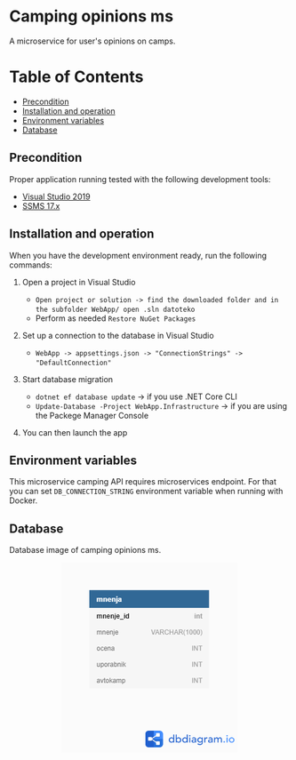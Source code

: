 # Camping opinions ms

A microservice for user's opinions on camps.

Table of Contents
=================
- [Precondition](#precondition)
- [Installation and operation](#installation-and-operation)
- [Environment variables](#environment-variables)
- [Database](#database)


## Precondition

Proper application running tested with the following development tools:
- [Visual Studio 2019](https://visualstudio.microsoft.com/vs/)
- [SSMS 17.x](https://docs.microsoft.com/en-us/sql/ssms/download-sql-server-management-studio-ssms?view=sql-server-ver15)


## Installation and operation

When you have the development environment ready, run the following commands:

1. Open a project in Visual Studio
    - `Open project or solution -> find the downloaded folder and in the subfolder WebApp/ open .sln datoteko`
    - Perform as needed `Restore NuGet Packages`

2. Set up a connection to the database in Visual Studio
    - `WebApp -> appsettings.json -> "ConnectionStrings" -> "DefaultConnection"`
    
3. Start database migration
    - `dotnet ef database update` -> if you use .NET Core CLI
    - `Update-Database -Project WebApp.Infrastructure` -> if you are using the Packege Manager Console
    
4. You can then launch the app


## Environment variables

This microservice camping API requires microservices endpoint. For that you can set `DB_CONNECTION_STRING` environment variable when running with Docker.


## Database

Database image of camping opinions ms.

<p align="center">
  <img src="https://raw.githubusercontent.com/camping-rso/camping-opinions-ms/master/database/camping-opinions-ms.png"/>
</p>
